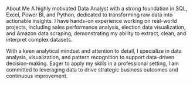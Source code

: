 About Me
A highly motivated Data Analyst with a strong foundation in SQL, Excel, Power BI, and Python, dedicated to transforming raw data into actionable insights. I have hands-on experience working on real-world projects, including sales performance analysis, election data visualization, and Amazon data scraping, demonstrating my ability to extract, clean, and interpret complex datasets.

With a keen analytical mindset and attention to detail, I specialize in data analysis, visualization, and pattern recognition to support data-driven decision-making. Eager to apply my skills in a professional setting, I am committed to leveraging data to drive strategic business outcomes and continuous improvement.

